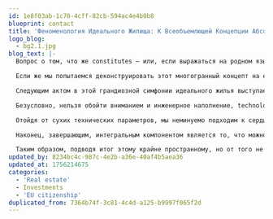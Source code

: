 ```yaml
---
id: 1e8f03ab-1c70-4cff-82cb-594ac4e4b0b8
blueprint: contact
title: 'Феноменология Идеального Жилища: К Всеобъемлющей Концепции Абсолютно Хорошей Квартиры в Контексте Современной Урбанистической Парадигмы (Duplicated)'
logo_blog:
  - bg2.1.jpg
blog_text: |-
  Вопрос о том, что же constitutes – или, если выражаться на родном языке, формирует – сущность и понятие по-настоящему хорошей, превосходной, выдающейся квартиры, является, без всякого сомнения, одним из краеугольных камней, одним из фундаментальных оснований современного антропологического бытия в условиях мегаполиса, урбанизированной среды, высокоскоростного темпа жизни и перманентной цифровой трансформации всех без исключения аспектов нашего повседневного существования. Хорошая квартира – это не просто некая совокупность квадратных метров, ограниченных несущими и вспомогательными конструкциями, это целый универсум, микрокосм, персональная вселенная, которая призвана выполнять колоссальное количество функций, начиная от сугубо утилитарной, физиологической потребности в крыше над головой и заканчивая высочайшими потребностями духовного, эстетического и психоэмоционального плана, являясь убежищем, крепостью, мастерской, салоном, кинозалом, оазисом спокойствия и, в конечном итоге, материальным отражением внутреннего «Я» своего владельца или обитателя.

  Если же мы попытаемся деконструировать этот многогранный концепт на его составляющие, то нам неизбежно придется погрузиться в детальное рассмотрение бесчисленного множества аспектов, параметров, характеристик и нюансов, которые, переплетаясь друг с другом в причудливом танце, и рождают ту самую магию, то неуловимое чувство «правильности» и «хорошести», которое мы испытываем, переступая порог поистине выдающегося жилого пространства. И первым, и, пожалуй, наиболее очевидным, лежащим на поверхности элементом этой сложной системы является, безусловно, локация, местоположение, география жилища. Ибо что есть квартира без своего контекста? Она – остров без океана, звезда без небосвода. Прекрасная квартира должна быть органично и разумно вписана в ткань города, она должна иметь развитую, продуманную, многослойную инфраструктуру, включающую в себя не только базовые элементы вроде продуктовых супермаркетов и аптек, но и объекты культуры, рекреации, образования, качественного общепита, зоны для променадов и занятия спортом. Близость к парковым зонам, набережным, историческому центру или, напротив, к динамичным деловым кластерам – каждый из этих вариантов несет в себе определенную ценность, обращенную к конкретным запросам и жизненным сценариям человека.

  Следующим актом в этой грандиозной симфонии идеального жилья выступает, разумеется, архитектура и планировочные решения. Великолепная квартира начинается с впечатляющего, запоминающегося фасада здания, с качественных материалов отделки, с продуманной подъездной группы, с просторного, светлого, чистого холла, который уже на входе настраивает на определенный лад, сигнализирует о переходе из хаотичного внешнего мира в мир частный, упорядоченный и безопасный. Что же касается непосредственно внутреннего пространства, то здесь в игру вступает магия планировки. Хорошая, умная планировка – это виртуозное зонирование, это четкое и логичное разделение на приватные и публичные зоны, это отсутствие бесцельно потраченных, «проходных», нефункциональных метров, это рациональное и эргономичное расположение комнат, коридоров, санузлов и кладовых помещений. Высота потолков играет здесь не последнюю роль, ибо именно она дарят ощущение свободы, простора, воздушности, препятствует возникновению чувства давления, тесноты, замкнутости. Окна – это отдельная поэма. Большие, панорамные, от пола до потолка, окна, выходящие на солнечную сторону, становятся главным источником не только естественного освещения, но и настроения, связующей нитью между интерьером и экстерьером, рамкой, в которую заключен постоянно меняющийся городской пейзаж.

  Безусловно, нельзя обойти вниманием и инженерное наполнение, technological backbone – технологический хребет – современной высококлассной квартиры. Ведь именно от него зависит бесперебойность, комфорт и безопасность повседневной жизни. Надежные инженерные коммуникации, современная система вентиляции и кондиционирования, позволяющая поддерживать идеальный микроклимат в любое время года, качественные трубопроводы, новая электропроводка, рассчитанная на мощные нагрузки от многочисленных бытовых приборов, высокоскоростной интернет, система умного дома, позволяющая управлять светом, климатом и безопасностью со смартфона – все это не роскошь, а необходимый атрибут хорошей квартиры в XXI веке. Это та самая невидимая, но абсолютно необходимая основа, которая обеспечивает беспроблемное функционирование всего сложного организма жилища.

  Отойдя от сухих технических параметров, мы неминуемо подходим к сердцу и душе квартиры – к ее интерьеру и отделке. Здесь уже открывается безграничный простор для творчества, самовыражения и эстетических предпочтений. Хорошая квартира – это всегда качественные, натуральные, приятные на ощупь материалы: массив дерева в напольных покрытиях и мебели, натуральный камень на столешницах и в отделке санузлов, керамический гранит, металл, стекло, дорогие ткани и обои. Это продуманная система хранения, которая позволяет избежать захламленности и сохранить чистоту линий и пространства. Это грамотное, многоуровневое освещение: от центральных люстр до точечных светильников, от бра у изголовья кровати до подсветки ниш и карнизов. Это тщательно подобранная цветовая палитра, работающая на создание нужной атмосферы – умиротворяющей и расслабляющей или, напротив, энергичной и творческой. Это эксклюзивные предметы мебели, дизайнерские аксессуары, произведения искусства на стенах, которые наполняют пространство индивидуальностью, характером, рассказывают уникальную историю о тех, кто здесь живет.

  Наконец, завершающим, интегральным компонентом является то, что можно было бы назвать «сообществом» или «средой». Хорошая квартира зачастую находится в хорошем доме, а хороший дом – в хорошем районе, среди таких же людей, ценящих комфорт, тишину, безопасность и уважающих личное пространство друг друга. Наличие благоустроенной закрытой территории, детских площадок нового поколения, подземного паркинга, службы консьержей и круглосуточной охраны добавляет к ощущению качества жизни еще несколько важных штрихов.

  Таким образом, подводя итог этому крайне пространному, но от того не менее поверхностному экскурсу, можно с уверенностью заключить, что хорошая квартира – это сложный синтез, результат алхимического сплава множества идеально сбалансированных факторов: от макрологики ее расположения на карте города до микрологики расположения розетки у прикроватной тумбочки. Это живой, дышащий организм, постоянно evolving – эволюционирующий – вместе со своими обитателями, их мечтами, устремлениями и образом жизни. Это не просто место для сна и приема пищи, это главный фон, декорация и одновременно активный участник нашей личной истории, наше убежище и наш портал в большой мир, наша крепость и наша визитная карточка. И в стремлении обрести такую квартиру или создать ее своими руками из простых стен и перекрытий заключена одна из фундаментальных человеческих потребностей – потребность в Доме с большой буквы, в том самом месте, куда всегда хочется возвращаться.
updated_by: 8234bc4c-987c-4e2b-a36e-40af4b5aea36
updated_at: 1756214675
categories:
  - 'Real estate'
  - Investments
  - 'EU citizenship'
duplicated_from: 7364b74f-3c81-4c4d-a125-b9997f065f2d
---
```

